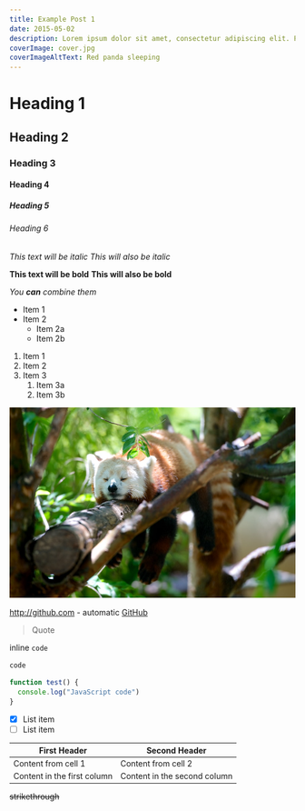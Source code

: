 ```yaml
---
title: Example Post 1
date: 2015-05-02
description: Lorem ipsum dolor sit amet, consectetur adipiscing elit. Proin tellus libero, eleifend nec egestas ut, gravida sed nisi. Orci varius natoque penatibus et magnis dis parturient montes, nascetur ridiculus mus.
coverImage: cover.jpg
coverImageAltText: Red panda sleeping
---
```


# Heading 1
## Heading 2
### Heading 3
#### Heading 4
##### Heading 5
###### Heading 6

*This text will be italic*
_This will also be italic_

**This text will be bold**
__This will also be bold__

_You **can** combine them_

* Item 1
* Item 2
  * Item 2a
  * Item 2b

1. Item 1
1. Item 2
1. Item 3
   1. Item 3a
   1. Item 3b


![Red panda sleeping](./cover.jpg)

http://github.com - automatic
[GitHub](http://github.com)


> Quote

inline `code`

```
code
```

```javascript
function test() {
  console.log("JavaScript code")
}
```

- [x] List item
- [ ] List item

| First Header                | Second Header                |
| --------------------------- | ---------------------------- |
| Content from cell 1         | Content from cell 2          |
| Content in the first column | Content in the second column |

~~strikethrough~~
